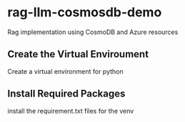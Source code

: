 # rag-llm-cosmosdb-demo
Rag implementation using CosmoDB and Azure resources

## Create the Virtual Enviroument
Create a virtual environment for python

## Install Required Packages
install the requirement.txt files for the venv

## 

